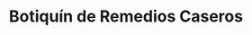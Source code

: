 ---
title: Botiquín de Remedios Caseros
title_seo: ''
slug: botiquin-de-remedios-caseros
description: ''
image: ''
toc: false
draft: false
noindex: true
---